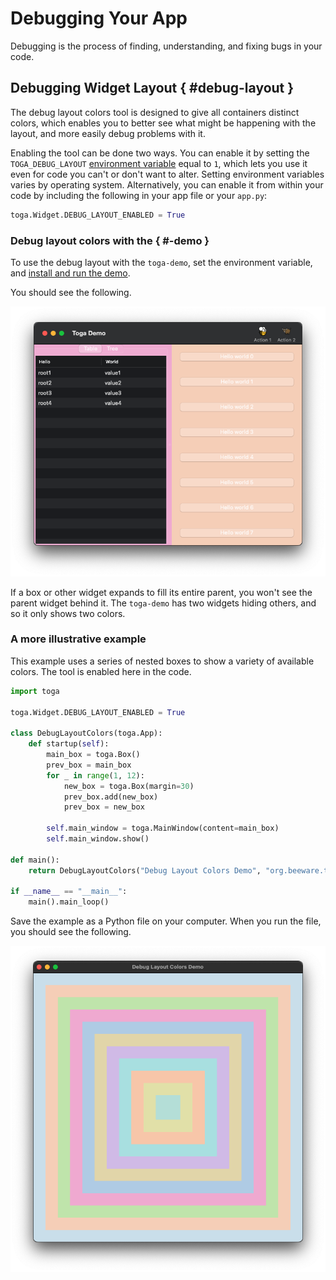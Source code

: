 # Debugging Your App

Debugging is the process of finding, understanding, and fixing bugs in your code.

## Debugging Widget Layout  { #debug-layout }

The debug layout colors tool is designed to give all containers distinct colors, which enables you to better see what might be happening with the layout, and more easily debug problems with it.

Enabling the tool can be done two ways. You can enable it by setting the `TOGA_DEBUG_LAYOUT` [environment variable](https://superuser.com/questions/284342/what-are-path-and-other-environment-variables-and-how-can-i-set-or-use-them) equal to `1`, which lets you use it even for code you can't or don't want to alter. Setting environment variables varies by operating system. Alternatively, you can enable it from within your code by including the following in your app file or your `app.py`:

```python
toga.Widget.DEBUG_LAYOUT_ENABLED = True
```

### Debug layout colors with the  { #-demo }

To use the debug layout with the `toga-demo`, set the environment variable, and [install and run the demo](/tutorial/get-started).

You should see the following.

![image](../images/toga-demo-debug-layout-enabled.png)  <!-- TODO: Update alt text -->

If a box or other widget expands to fill its entire parent, you won't see the parent widget behind it. The `toga-demo` has two widgets hiding others, and so it only shows two colors.

### A more illustrative example

This example uses a series of nested boxes to show a variety of available colors. The tool is enabled here in the code.

```python
import toga

toga.Widget.DEBUG_LAYOUT_ENABLED = True

class DebugLayoutColors(toga.App):
    def startup(self):
        main_box = toga.Box()
        prev_box = main_box
        for _ in range(1, 12):
            new_box = toga.Box(margin=30)
            prev_box.add(new_box)
            prev_box = new_box

        self.main_window = toga.MainWindow(content=main_box)
        self.main_window.show()

def main():
    return DebugLayoutColors("Debug Layout Colors Demo", "org.beeware.toga.debug.layout")

if __name__ == "__main__":
    main().main_loop()
```

Save the example as a Python file on your computer. When you run the file, you should see the following.

![image](../images/concentric-boxes-debug-layout-enabled.png)  <!-- TODO: Update alt text -->
